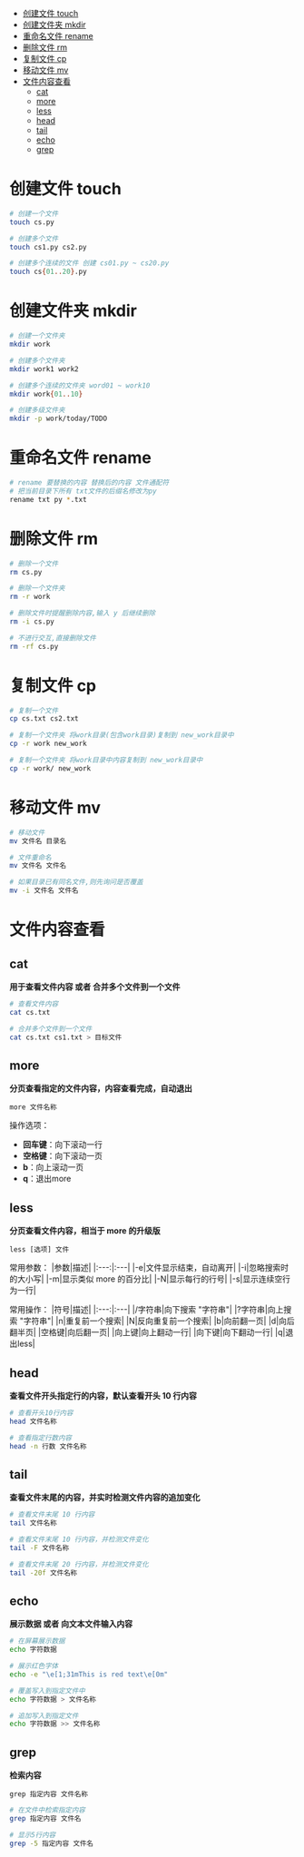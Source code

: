 <!-- TOC -->

- [创建文件 touch](#%e5%88%9b%e5%bb%ba%e6%96%87%e4%bb%b6-touch)
- [创建文件夹 mkdir](#%e5%88%9b%e5%bb%ba%e6%96%87%e4%bb%b6%e5%a4%b9-mkdir)
- [重命名文件 rename](#%e9%87%8d%e5%91%bd%e5%90%8d%e6%96%87%e4%bb%b6-rename)
- [删除文件 rm](#%e5%88%a0%e9%99%a4%e6%96%87%e4%bb%b6-rm)
- [复制文件 cp](#%e5%a4%8d%e5%88%b6%e6%96%87%e4%bb%b6-cp)
- [移动文件 mv](#%e7%a7%bb%e5%8a%a8%e6%96%87%e4%bb%b6-mv)
- [文件内容查看](#%e6%96%87%e4%bb%b6%e5%86%85%e5%ae%b9%e6%9f%a5%e7%9c%8b)
  - [cat](#cat)
  - [more](#more)
  - [less](#less)
  - [head](#head)
  - [tail](#tail)
  - [echo](#echo)
  - [grep](#grep)

<!-- /TOC -->

# 创建文件 touch

```bash
# 创建一个文件
touch cs.py

# 创建多个文件
touch cs1.py cs2.py

# 创建多个连续的文件 创建 cs01.py ~ cs20.py
touch cs{01..20}.py
```

# 创建文件夹 mkdir

```bash
# 创建一个文件夹
mkdir work

# 创建多个文件夹
mkdir work1 work2

# 创建多个连续的文件夹 word01 ~ work10
mkdir work{01..10}

# 创建多级文件夹
mkdir -p work/today/TODO
```

# 重命名文件 rename

```bash
# rename 要替换的内容 替换后的内容 文件通配符
# 把当前目录下所有 txt文件的后缀名修改为py
rename txt py *.txt
```

# 删除文件 rm

```bash
# 删除一个文件
rm cs.py

# 删除一个文件夹
rm -r work

# 删除文件时提醒删除内容,输入 y 后继续删除
rm -i cs.py

# 不进行交互,直接删除文件
rm -rf cs.py
```

# 复制文件 cp

```bash
# 复制一个文件
cp cs.txt cs2.txt

# 复制一个文件夹 将work目录(包含work目录)复制到 new_work目录中
cp -r work new_work

# 复制一个文件夹 将work目录中内容复制到 new_work目录中
cp -r work/ new_work
```

# 移动文件 mv

```bash
# 移动文件
mv 文件名 目录名

# 文件重命名
mv 文件名 文件名

# 如果目录已有同名文件,则先询问是否覆盖
mv -i 文件名 文件名

```

# 文件内容查看

## cat

**用于查看文件内容 或者 合并多个文件到一个文件**

```bash
# 查看文件内容
cat cs.txt

# 合并多个文件到一个文件
cat cs.txt cs1.txt > 目标文件
```

## more

**分页查看指定的文件内容，内容查看完成，自动退出**

`more 文件名称`

操作选项：
- **回车键**：向下滚动一行
- **空格键**：向下滚动一页
- **b**：向上滚动一页
- **q**：退出more

## less

**分页查看文件内容，相当于 more 的升级版**

`less [选项] 文件`

常用参数：
|参数|描述|
|:---:|:---|
|-e|文件显示结束，自动离开|
|-i|忽略搜索时的大小写|
|-m|显示类似 more 的百分比|
|-N|显示每行的行号|
|-s|显示连续空行为一行|

常用操作：
|符号|描述|
|:---:|:---|
|/字符串|向下搜索 "字符串"|
|?字符串|向上搜索 "字符串"|
|n|重复前一个搜索|
|N|反向重复前一个搜索|
|b|向前翻一页|
|d|向后翻半页|
|空格键|向后翻一页|
|向上键|向上翻动一行|
|向下键|向下翻动一行|
|q|退出less|

## head

**查看文件开头指定行的内容，默认查看开头 10 行内容**

```bash
# 查看开头10行内容
head 文件名称

# 查看指定行数内容
head -n 行数 文件名称
```

## tail

**查看文件末尾的内容，并实时检测文件内容的追加变化**

```bash
# 查看文件末尾 10 行内容
tail 文件名称

# 查看文件末尾 10 行内容，并检测文件变化
tail -F 文件名称

# 查看文件末尾 20 行内容，并检测文件变化
tail -20f 文件名称
```

## echo

**展示数据 或者 向文本文件输入内容**

```bash
# 在屏幕展示数据
echo 字符数据

# 展示红色字体
echo -e "\e[1;31mThis is red text\e[0m"

# 覆盖写入到指定文件中
echo 字符数据 > 文件名称

# 追加写入到指定文件
echo 字符数据 >> 文件名称
```

## grep

**检索内容**

`grep 指定内容 文件名称`

```bash
# 在文件中检索指定内容
grep 指定内容 文件名

# 显示5行内容
grep -5 指定内容 文件名
```

